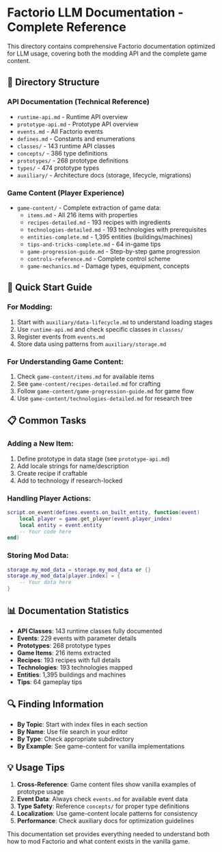 # Factorio LLM Documentation - Complete Reference

This directory contains comprehensive Factorio documentation optimized for LLM usage, covering both the modding API and the complete game content.

## 📁 Directory Structure

### API Documentation (Technical Reference)
- `runtime-api.md` - Runtime API overview
- `prototype-api.md` - Prototype API overview  
- `events.md` - All Factorio events
- `defines.md` - Constants and enumerations
- `classes/` - 143 runtime API classes
- `concepts/` - 386 type definitions
- `prototypes/` - 268 prototype definitions
- `types/` - 474 prototype types
- `auxiliary/` - Architecture docs (storage, lifecycle, migrations)

### Game Content (Player Experience)
- `game-content/` - Complete extraction of game data:
  - `items.md` - All 216 items with properties
  - `recipes-detailed.md` - 193 recipes with ingredients
  - `technologies-detailed.md` - 193 technologies with prerequisites
  - `entities-complete.md` - 1,395 entities (buildings/machines)
  - `tips-and-tricks-complete.md` - 64 in-game tips
  - `game-progression-guide.md` - Step-by-step game progression
  - `controls-reference.md` - Complete control scheme
  - `game-mechanics.md` - Damage types, equipment, concepts

## 🚀 Quick Start Guide

### For Modding:
1. Start with `auxiliary/data-lifecycle.md` to understand loading stages
2. Use `runtime-api.md` and check specific classes in `classes/`
3. Register events from `events.md`
4. Store data using patterns from `auxiliary/storage.md`

### For Understanding Game Content:
1. Check `game-content/items.md` for available items
2. See `game-content/recipes-detailed.md` for crafting
3. Follow `game-content/game-progression-guide.md` for game flow
4. Use `game-content/technologies-detailed.md` for research tree

## 📋 Common Tasks

### Adding a New Item:
1. Define prototype in data stage (see `prototype-api.md`)
2. Add locale strings for name/description
3. Create recipe if craftable
4. Add to technology if research-locked

### Handling Player Actions:
```lua
script.on_event(defines.events.on_built_entity, function(event)
    local player = game.get_player(event.player_index)
    local entity = event.entity
    -- Your code here
end)
```

### Storing Mod Data:
```lua
storage.my_mod_data = storage.my_mod_data or {}
storage.my_mod_data[player.index] = {
    -- Your data here
}
```

## 📊 Documentation Statistics

- **API Classes**: 143 runtime classes fully documented
- **Events**: 229 events with parameter details
- **Prototypes**: 268 prototype types
- **Game Items**: 216 items extracted
- **Recipes**: 193 recipes with full details
- **Technologies**: 193 technologies mapped
- **Entities**: 1,395 buildings and machines
- **Tips**: 64 gameplay tips

## 🔍 Finding Information

- **By Topic**: Start with index files in each section
- **By Name**: Use file search in your editor
- **By Type**: Check appropriate subdirectory
- **By Example**: See game-content for vanilla implementations

## 💡 Usage Tips

1. **Cross-Reference**: Game content files show vanilla examples of prototype usage
2. **Event Data**: Always check `events.md` for available event data
3. **Type Safety**: Reference `concepts/` for proper type definitions
4. **Localization**: Use game-content locale patterns for consistency
5. **Performance**: Check auxiliary docs for optimization guidelines

This documentation set provides everything needed to understand both how to mod Factorio and what content exists in the vanilla game.